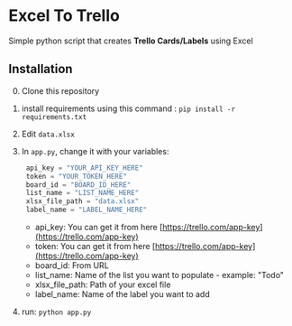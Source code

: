 # Excel To Trello

Simple python script that creates __Trello Cards/Labels__ using Excel

## Installation

0. Clone this repository
1. install requirements using this command :  `pip install -r requirements.txt`
2. Edit `data.xlsx` 
3. In `app.py`, change it with your variables:
   ```python
    api_key = "YOUR_API_KEY_HERE"
    token = "YOUR_TOKEN_HERE"
    board_id = "BOARD_ID_HERE"
    list_name = "LIST_NAME_HERE"
    xlsx_file_path = "data.xlsx"
    label_name = "LABEL_NAME_HERE"
    ```
    * api_key: You can get it from here [https://trello.com/app-key](https://trello.com/app-key)
    * token: You can get it from here [https://trello.com/app-key](https://trello.com/app-key)
    * board_id: From URL
    * list_name: Name of the list you want to populate - example: "Todo"
    * xlsx_file_path: Path of your excel file
    * label_name: Name of the label you want to add

4. run: `python app.py`



